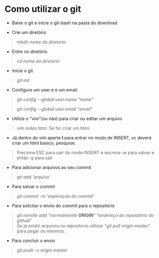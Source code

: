 # Como utilizar o **git**


* Baixe o git e inicie o git-bash na pasta do download

* Crie um diretório
 >_mkdir nome.do.diretorio_
 
* Entre no diretório
 >_cd nome.do.diretorio_

* Inicie o git
 >_git init_

* Configure um user e e um email.
 >_git config --global user.name "nome"_
 
 >_git config --global user.email "email"_

* Utilize o "vim"(ou não) para criar ou editar um arquivo
 >_vim index.html_. Se for criar um html.

* Já dentro do vim aperte **I** para entrar no modo de INSERT, vc deverá criar um html basico, pesquise.
 >Precione ESC para sair do modo INSERT e escreva _:w_ para salvar e então _:q_ para sair
 
* Para adicionar arquivos ao seu commit
 >_git add 'arquivo'_
 
* Para salvar o commit
 >_git commit -m 'explicaçao do commit'_
 
* Para solicitar o envio do commit para o repositório
 >_git remote add "normalmente **ORIGIN**" "endereço do repositório do github"_  
 Se já existir arquivos no repositorio utilizar "_git pull origin master_" para pegar os mesmos.
 
* Para concluir o envio
 >_git push -u origin master_
